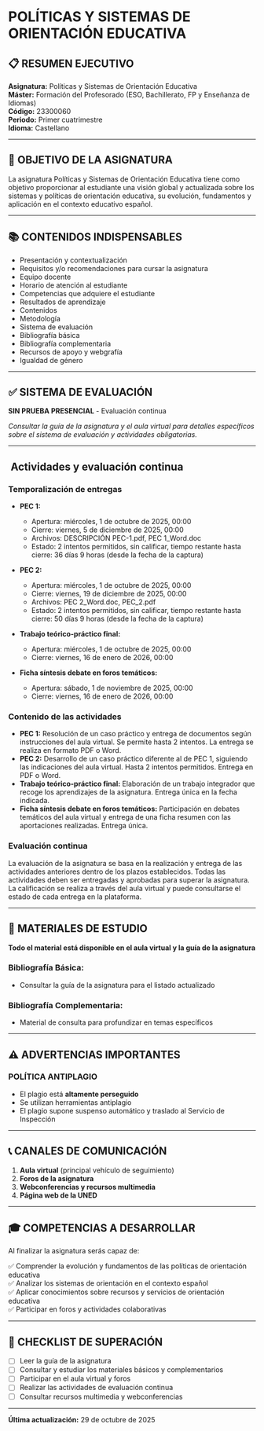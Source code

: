 <!-- cSpell:language es,es-ES -->

# POLÍTICAS Y SISTEMAS DE ORIENTACIÓN EDUCATIVA

## 📋 RESUMEN EJECUTIVO

**Asignatura:** Políticas y Sistemas de Orientación Educativa  
**Máster:** Formación del Profesorado (ESO, Bachillerato, FP y Enseñanza de Idiomas)  
**Código:** 23300060  
**Periodo:** Primer cuatrimestre  
**Idioma:** Castellano  

---

## 🎯 OBJETIVO DE LA ASIGNATURA

La asignatura Políticas y Sistemas de Orientación Educativa tiene como objetivo proporcionar al estudiante una visión global y actualizada sobre los sistemas y políticas de orientación educativa, su evolución, fundamentos y aplicación en el contexto educativo español.

---

## 📚 CONTENIDOS INDISPENSABLES

- Presentación y contextualización
- Requisitos y/o recomendaciones para cursar la asignatura
- Equipo docente
- Horario de atención al estudiante
- Competencias que adquiere el estudiante
- Resultados de aprendizaje
- Contenidos
- Metodología
- Sistema de evaluación
- Bibliografía básica
- Bibliografía complementaria
- Recursos de apoyo y webgrafía
- Igualdad de género

---

## ✅ SISTEMA DE EVALUACIÓN

**SIN PRUEBA PRESENCIAL** - Evaluación continua

*Consultar la guía de la asignatura y el aula virtual para detalles específicos sobre el sistema de evaluación y actividades obligatorias.*

---

## ️ Actividades y evaluación continua

### Temporalización de entregas

- **PEC 1:**
  - Apertura: miércoles, 1 de octubre de 2025, 00:00
  - Cierre: viernes, 5 de diciembre de 2025, 00:00
  - Archivos: DESCRIPCIÓN PEC-1.pdf, PEC 1_Word.doc
  - Estado: 2 intentos permitidos, sin calificar, tiempo restante hasta cierre: 36 días 9 horas (desde la fecha de la captura)

- **PEC 2:**
  - Apertura: miércoles, 1 de octubre de 2025, 00:00
  - Cierre: viernes, 19 de diciembre de 2025, 00:00
  - Archivos: PEC 2_Word.doc, PEC_2.pdf
  - Estado: 2 intentos permitidos, sin calificar, tiempo restante hasta cierre: 50 días 9 horas (desde la fecha de la captura)

- **Trabajo teórico-práctico final:**
  - Apertura: miércoles, 1 de octubre de 2025, 00:00
  - Cierre: viernes, 16 de enero de 2026, 00:00

- **Ficha síntesis debate en foros temáticos:**
  - Apertura: sábado, 1 de noviembre de 2025, 00:00
  - Cierre: viernes, 16 de enero de 2026, 00:00

### Contenido de las actividades

- **PEC 1:** Resolución de un caso práctico y entrega de documentos según instrucciones del aula virtual. Se permite hasta 2 intentos. La entrega se realiza en formato PDF o Word.
- **PEC 2:** Desarrollo de un caso práctico diferente al de PEC 1, siguiendo las indicaciones del aula virtual. Hasta 2 intentos permitidos. Entrega en PDF o Word.
- **Trabajo teórico-práctico final:** Elaboración de un trabajo integrador que recoge los aprendizajes de la asignatura. Entrega única en la fecha indicada.
- **Ficha síntesis debate en foros temáticos:** Participación en debates temáticos del aula virtual y entrega de una ficha resumen con las aportaciones realizadas. Entrega única.

### Evaluación continua

La evaluación de la asignatura se basa en la realización y entrega de las actividades anteriores dentro de los plazos establecidos. Todas las actividades deben ser entregadas y aprobadas para superar la asignatura. La calificación se realiza a través del aula virtual y puede consultarse el estado de cada entrega en la plataforma.

---

## 📖 MATERIALES DE ESTUDIO

**Todo el material está disponible en el aula virtual y la guía de la asignatura**

### Bibliografía Básica:
- Consultar la guía de la asignatura para el listado actualizado

### Bibliografía Complementaria:
- Material de consulta para profundizar en temas específicos

---

## ⚠️ ADVERTENCIAS IMPORTANTES

### **POLÍTICA ANTIPLAGIO**
- El plagio está **altamente perseguido**
- Se utilizan herramientas antiplagio
- El plagio supone suspenso automático y traslado al Servicio de Inspección

---

## 📞 CANALES DE COMUNICACIÓN

1. **Aula virtual** (principal vehículo de seguimiento)
2. **Foros de la asignatura**
3. **Webconferencias y recursos multimedia**
4. **Página web de la UNED**

---

## 🎓 COMPETENCIAS A DESARROLLAR

Al finalizar la asignatura serás capaz de:

✅ Comprender la evolución y fundamentos de las políticas de orientación educativa  
✅ Analizar los sistemas de orientación en el contexto español  
✅ Aplicar conocimientos sobre recursos y servicios de orientación educativa  
✅ Participar en foros y actividades colaborativas  

---

## 📝 CHECKLIST DE SUPERACIÓN

- [ ] Leer la guía de la asignatura
- [ ] Consultar y estudiar los materiales básicos y complementarios
- [ ] Participar en el aula virtual y foros
- [ ] Realizar las actividades de evaluación continua
- [ ] Consultar recursos multimedia y webconferencias

---



**Última actualización:** 29 de octubre de 2025
